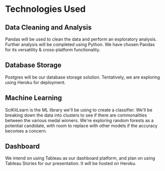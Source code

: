 # Technologies Used


## Data Cleaning and Analysis
Pandas will be used to clean the data and perform an exploratory analysis. Further analysis will be completed using Python. We have chosen Pandas for its versatility & cross-platform functionality.

## Database Storage
Postgres will be our database storage solution. Tentatively, we are exploring using Heroku for deployment.

## Machine Learning
SciKitLearn is the ML library we'll be using to create a classifier. We'll be breaking down the data into clusters to see if there are commonalities between the various medal winners. We're exploring random forests as a potential candidate, with room to replace with other models if the accuracy becomes a concern.

## Dashboard
We intend on using Tableau as our dashboard platform, and plan on using Tableau Stories for our presentation. It will be hosted on Heroku.